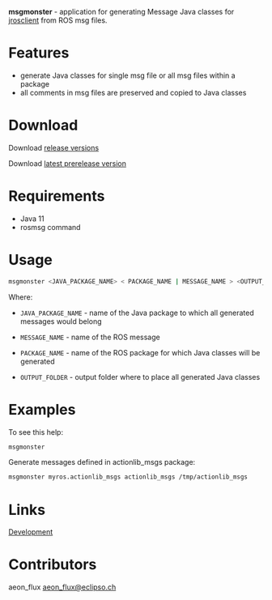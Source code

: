 **msgmonster** - application for generating Message Java classes for [jrosclient](https://github.com/lambdaprime/jrosclient) from ROS msg files.

# Features

- generate Java classes for single msg file or all msg files within a package
- all comments in msg files are preserved and copied to Java classes

# Download

Download [release versions](https://github.com/pinorobotics/msgmonster/releases)

Download [latest prerelease version](https://github.com/pinorobotics/msgmonster/tree/main/msgmonster/release)

# Requirements

- Java 11
- rosmsg command

# Usage

```bash
msgmonster <JAVA_PACKAGE_NAME> < PACKAGE_NAME | MESSAGE_NAME > <OUTPUT_FOLDER>
```

Where: 

- `JAVA_PACKAGE_NAME` - name of the Java package to which all generated messages would belong

- `MESSAGE_NAME` - name of the ROS message

- `PACKAGE_NAME` - name of the ROS package for which Java classes will be generated

- `OUTPUT_FOLDER` - output folder where to place all generated Java classes

# Examples

To see this help:

``` bash
msgmonster
```
Generate messages defined in actionlib_msgs package:

``` bash
msgmonster myros.actionlib_msgs actionlib_msgs /tmp/actionlib_msgs
```

# Links

[Development](DEVELOPMENT.md)

# Contributors

aeon_flux <aeon_flux@eclipso.ch>
